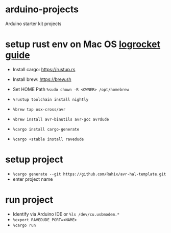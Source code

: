 # arduino-projects

Arduino starter kit projects

# setup rust env on Mac OS [logrocket guide][logrocket]

- Install cargo: https://rustup.rs
- Install brew: https://brew.sh
- Set HOME Path `%sudo chown -R <OWNER> /opt/homebrew`

- `%rustup toolchain install nightly`
- `%brew tap osx-cross/avr`
- `%brew install avr-binutils avr-gcc avrdude`
- `%cargo install cargo-generate`
- `%cargo +stable install ravedude`

# setup project

- `%cargo generate --git https://github.com/Rahix/avr-hal-template.git`
- enter project name

# run project
- Identify via Arduino IDE or
`%ls /dev/cu.usbmodem.*`
- `%export RAVEDUDE_PORT=<NAME>`
- `%cargo run`

[logrocket]: https://blog.logrocket.com/complete-guide-running-rust-arduino/#on-macos